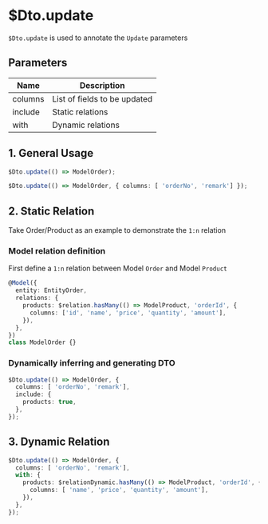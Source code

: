 # $Dto.update

`$Dto.update` is used to annotate the `Update` parameters

## Parameters

|Name|Description|
|--|--|
|columns|List of fields to be updated|
|include|Static relations|
|with|Dynamic relations|

## 1.  General Usage

``` typescript
$Dto.update(() => ModelOrder);
```

``` typescript
$Dto.update(() => ModelOrder, { columns: [ 'orderNo', 'remark'] });
```

## 2. Static Relation

Take Order/Product as an example to demonstrate the `1:n` relation

### Model relation definition

First define a `1:n` relation between Model `Order` and Model `Product`

``` typescript
@Model({
  entity: EntityOrder,
  relations: {
    products: $relation.hasMany(() => ModelProduct, 'orderId', {
      columns: ['id', 'name', 'price', 'quantity', 'amount'],
    }),
  },
})
class ModelOrder {}
```

### Dynamically inferring and generating DTO

``` typescript
$Dto.update(() => ModelOrder, {
  columns: [ 'orderNo', 'remark'],
  include: {
    products: true,
  },
});
```

## 3. Dynamic Relation

``` typescript
$Dto.update(() => ModelOrder, {
  columns: [ 'orderNo', 'remark'],
  with: {
    products: $relationDynamic.hasMany(() => ModelProduct, 'orderId', {
      columns: [ 'name', 'price', 'quantity', 'amount'],
    }),
  },
});
```
